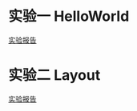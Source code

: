 实验一  HelloWorld
=====
[实验报告](https://github.com/NickLYD/NickRep/tree/master/HelloWorld/readme.md)

实验二  Layout
=====
[实验报告](https://github.com/NickLYD/NickRep/tree/master/Layout/readme.md)

